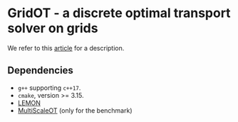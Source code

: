 # GridOT - a discrete optimal transport solver on grids

We refer to this [article](https://github.com/johannesrauch/GridOT/blob/main/docs/main.pdf) for a description.

## Dependencies

- `g++` supporting `c++17`.
- `cmake`, version >= 3.15.
- [LEMON](https://lemon.cs.elte.hu/hg/lemon/)
- [MultiScaleOT](https://github.com/bernhard-schmitzer/MultiScaleOT) (only for the benchmark)
